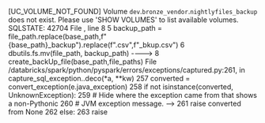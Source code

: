 [UC_VOLUME_NOT_FOUND] Volume `dev`.`bronze_vendor`.`nightlyfiles_backup` does not exist. Please use 'SHOW VOLUMES' to list available volumes. SQLSTATE: 42704
File <command-2757515768948675>, line 8
      5       backup_path = file_path.replace(base_path,f"{base_path}_backup").replace(f".csv",f"_bkup.csv")
      6       dbutils.fs.mv(file_path, backup_path)
----> 8 create_backUp_file(base_path,file_paths)
File /databricks/spark/python/pyspark/errors/exceptions/captured.py:261, in capture_sql_exception.<locals>.deco(*a, **kw)
    257 converted = convert_exception(e.java_exception)
    258 if not isinstance(converted, UnknownException):
    259     # Hide where the exception came from that shows a non-Pythonic
    260     # JVM exception message.
--> 261     raise converted from None
    262 else:
    263     raise
